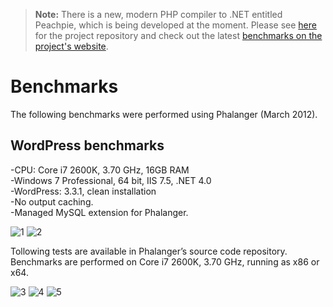 > **Note:** There is a new, modern PHP compiler to .NET entitled Peachpie, which is being developed at the moment. Please see [here](www.github.com/iolevel/peachpie) for the project repository and check out the latest [benchmarks on the project's website](http://peachpie.io/benchmarks).

# Benchmarks
The following benchmarks were performed using Phalanger (March 2012).

## WordPress benchmarks
-CPU: Core i7 2600K, 3.70 GHz, 16GB RAM  
-Windows 7 Professional, 64 bit, IIS 7.5, .NET 4.0  
-WordPress: 3.3.1, clean installation  
-No output caching.  
-Managed MySQL extension for Phalanger.  

![1](https://github.com/bfistein/Phalanger/blob/master/docs/blog/1.png)
![2](https://github.com/bfistein/Phalanger/blob/master/docs/blog/2.png)

Tollowing tests are available in Phalanger’s source code repository. Benchmarks are performed on Core i7 2600K, 3.70 GHz, running as x86 or x64.

![3](https://github.com/bfistein/Phalanger/blob/master/docs/blog/3.png)
![4](https://github.com/bfistein/Phalanger/blob/master/docs/blog/4.png)
![5](https://github.com/bfistein/Phalanger/blob/master/docs/blog/5.png)

